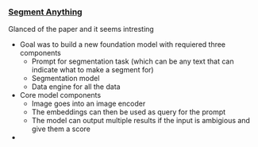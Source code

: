 ### [Segment Anything](https://scontent.fosl3-1.fna.fbcdn.net/v/t39.2365-6/10000000_900554171201033_1602411987825904100_n.pdf?_nc_cat=100&ccb=1-7&_nc_sid=3c67a6&_nc_ohc=5R36a2pHTEoAX--qhR_&_nc_ht=scontent.fosl3-1.fna&oh=00_AfB90Y1aIGlaPf2UpYj8__m5_7ivPl9U086PrP4B3CKO-A&oe=6440DE67)
Glanced of the paper and it seems intresting

- Goal was to build a new foundation model with requiered three components
  - Prompt for segmentation task (which can be any text that can indicate what to make a segment for)
  - Segmentation model
  - Data engine for all the data
- Core model components
  - Image goes into an image encoder
  - The embeddings can then be used as query for the prompt
  - The model can output multiple results if the input is ambigious and give them a score
- 

